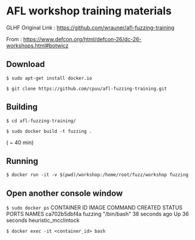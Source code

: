 # AFL workshop training materials

GLHF
Original Link : https://github.com/wrauner/afl-fuzzing-training

From : https://www.defcon.org/html/defcon-26/dc-26-workshops.html#botwicz

## Download
```$ sudo apt-get install docker.io ```

```$ git clone https://github.com/cpuu/afl-fuzzing-training.git```

## Building 
```$ cd afl-fuzzing-training/ ```

```$ sudo docker build -t fuzzing .```

( ~ 40 min)

## Running

```$ docker run -it -v $(pwd)/workshop:/home/root/fuzz/workshop fuzzing```

## Open another console window
```$ sudo docker ps```
CONTAINER ID        IMAGE               COMMAND             CREATED             STATUS              PORTS               NAMES
ca702b5dbf4a        fuzzing             "/bin/bash"         38 seconds ago      Up 36 seconds                           heuristic_mcclintock

```$ docker exec -it <container_id> bash```

